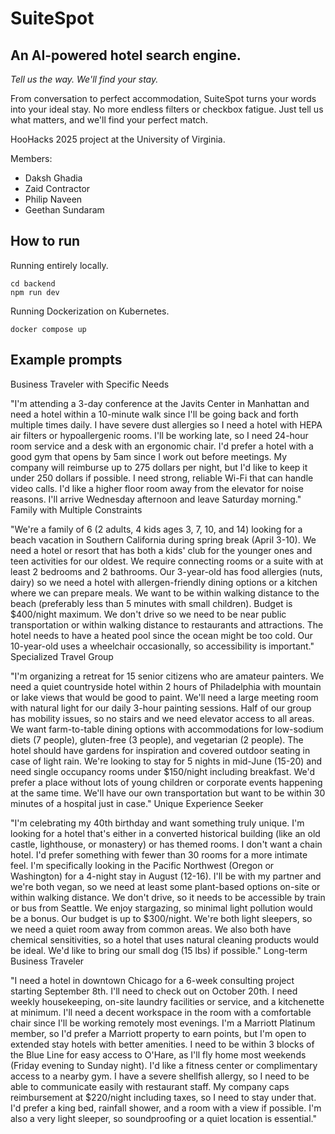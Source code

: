 # SuiteSpot

## An AI-powered hotel search engine. 

*Tell us the way. We'll find your stay.*

From conversation to perfect accommodation, SuiteSpot turns your words into your ideal stay. No more endless filters or checkbox fatigue. Just tell us what matters, and we'll find your perfect match.

HooHacks 2025 project at the University of Virginia. 

Members: 
*  Daksh Ghadia
*  Zaid Contractor
*  Philip Naveen
*  Geethan Sundaram


## How to run

Running entirely locally.

```
cd backend
npm run dev
```

Running Dockerization on Kubernetes.

```
docker compose up
```

## Example prompts


Business Traveler with Specific Needs

"I'm attending a 3-day conference at the Javits Center in Manhattan and need a hotel within a 10-minute walk since I'll be going back and forth multiple times daily. I have severe dust allergies so I need a hotel with HEPA air filters or hypoallergenic rooms. I'll be working late, so I need 24-hour room service and a desk with an ergonomic chair. I'd prefer a hotel with a good gym that opens by 5am since I work out before meetings. My company will reimburse up to 275 dollars per night, but I'd like to keep it under 250 dollars if possible. I need strong, reliable Wi-Fi that can handle video calls. I'd like a higher floor room away from the elevator for noise reasons. I'll arrive Wednesday afternoon and leave Saturday morning."
Family with Multiple Constraints

"We're a family of 6 (2 adults, 4 kids ages 3, 7, 10, and 14) looking for a beach vacation in Southern California during spring break (April 3-10). We need a hotel or resort that has both a kids' club for the younger ones and teen activities for our oldest. We require connecting rooms or a suite with at least 2 bedrooms and 2 bathrooms. Our 3-year-old has food allergies (nuts, dairy) so we need a hotel with allergen-friendly dining options or a kitchen where we can prepare meals. We want to be within walking distance to the beach (preferably less than 5 minutes with small children). Budget is $400/night maximum. We don't drive so we need to be near public transportation or within walking distance to restaurants and attractions. The hotel needs to have a heated pool since the ocean might be too cold. Our 10-year-old uses a wheelchair occasionally, so accessibility is important."
Specialized Travel Group

"I'm organizing a retreat for 15 senior citizens who are amateur painters. We need a quiet countryside hotel within 2 hours of Philadelphia with mountain or lake views that would be good to paint. We'll need a large meeting room with natural light for our daily 3-hour painting sessions. Half of our group has mobility issues, so no stairs and we need elevator access to all areas. We want farm-to-table dining options with accommodations for low-sodium diets (7 people), gluten-free (3 people), and vegetarian (2 people). The hotel should have gardens for inspiration and covered outdoor seating in case of light rain. We're looking to stay for 5 nights in mid-June (15-20) and need single occupancy rooms under $150/night including breakfast. We'd prefer a place without lots of young children or corporate events happening at the same time. We'll have our own transportation but want to be within 30 minutes of a hospital just in case." 
Unique Experience Seeker

"I'm celebrating my 40th birthday and want something truly unique. I'm looking for a hotel that's either in a converted historical building (like an old castle, lighthouse, or monastery) or has themed rooms. I don't want a chain hotel. I'd prefer something with fewer than 30 rooms for a more intimate feel. I'm specifically looking in the Pacific Northwest (Oregon or Washington) for a 4-night stay in August (12-16). I'll be with my partner and we're both vegan, so we need at least some plant-based options on-site or within walking distance. We don't drive, so it needs to be accessible by train or bus from Seattle. We enjoy stargazing, so minimal light pollution would be a bonus. Our budget is up to $300/night. We're both light sleepers, so we need a quiet room away from common areas. We also both have chemical sensitivities, so a hotel that uses natural cleaning products would be ideal. We'd like to bring our small dog (15 lbs) if possible." 
Long-term Business Traveler

"I need a hotel in downtown Chicago for a 6-week consulting project starting September 8th. I'll need to check out on October 20th. I need weekly housekeeping, on-site laundry facilities or service, and a kitchenette at minimum. I'll need a decent workspace in the room with a comfortable chair since I'll be working remotely most evenings. I'm a Marriott Platinum member, so I'd prefer a Marriott property to earn points, but I'm open to extended stay hotels with better amenities. I need to be within 3 blocks of the Blue Line for easy access to O'Hare, as I'll fly home most weekends (Friday evening to Sunday night). I'd like a fitness center or complimentary access to a nearby gym. I have a severe shellfish allergy, so I need to be able to communicate easily with restaurant staff. My company caps reimbursement at $220/night including taxes, so I need to stay under that. I'd prefer a king bed, rainfall shower, and a room with a view if possible. I'm also a very light sleeper, so soundproofing or a quiet location is essential."


